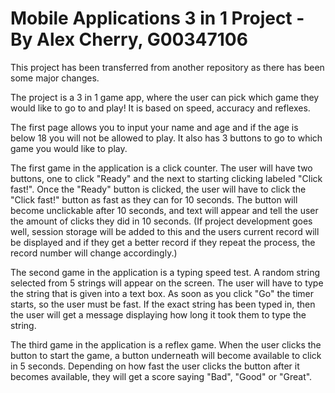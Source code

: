 # Mobile Applications 3 in 1 Project - By Alex Cherry, G00347106

This project has been transferred from another repository as there has been some major changes.

The project is a 3 in 1 game app, where the user can pick which game they would like to go to and 
play! It is based on speed, accuracy and reflexes.

The first page allows you to input your name and age and if the age is below 18 you will not be allowed to play. It also has 3 buttons to go to which game you would like to play.

The first game in the application is a click counter. The user will have two buttons, one to click "Ready" and the next to starting clicking labeled "Click fast!". Once the "Ready" button is clicked, the user will have to click the "Click fast!" button as fast as they can for 10 seconds. The button will become unclickable after 10 seconds, and text will appear and tell the user the amount of clicks they did in 10 seconds. (If project development goes well, session storage will be added to this and the users current record will be displayed and if they get a better record if they repeat the process, the record number will change accordingly.)

The second game in the application is a typing speed test. A random string selected from 5 strings will appear on the screen. The user will have to type the string that is given into a text box. As soon as you click "Go" the timer starts, so the user must be fast. If the exact string has been typed in, then the user will get a message displaying how long it took them to type the string.

The third game in the application is a reflex game. When the user clicks the button to start the game, a button underneath will become available to click in 5 seconds. Depending on how fast the user clicks the button after it becomes available, they will get a score saying "Bad", "Good" or "Great".
